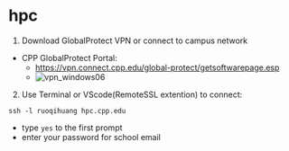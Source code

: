# hpc
1. Download GlobalProtect VPN or connect to campus network
- CPP GlobalProtect Portal:
  * https://vpn.connect.cpp.edu/global-protect/getsoftwarepage.esp 
  * ![vpn_windows06](https://github.com/huangruoqi/hpc/assets/44049919/16ca3a97-d362-4407-aebf-fb1034410ea5)
2. Use Terminal or VScode(RemoteSSL extention) to connect:
  ```
  ssh -l ruoqihuang hpc.cpp.edu
  ```
  * type `yes` to the first prompt
  * enter your password for school email
